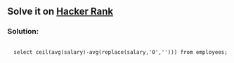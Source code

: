 <h2>Solve it on <a href="https://www.hackerrank.com/challenges/population-density-difference/problem?isFullScreen=true">Hacker Rank</a></h2>
<h3>Solution:</h3>
<code>
  select ceil(avg(salary)-avg(replace(salary,'0',''))) from employees;
</code>
